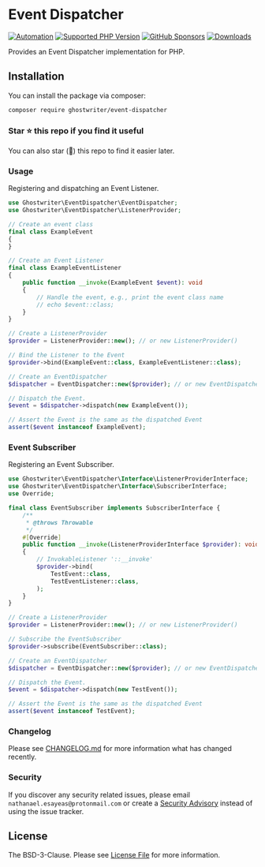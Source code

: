 # Event Dispatcher

[![Automation](https://github.com/ghostwriter/event-dispatcher/actions/workflows/automation.yml/badge.svg)](https://github.com/ghostwriter/event-dispatcher/actions/workflows/automation.yml)
[![Supported PHP Version](https://badgen.net/packagist/php/ghostwriter/event-dispatcher?color=8892bf)](https://www.php.net/supported-versions)
[![GitHub Sponsors](https://img.shields.io/github/sponsors/ghostwriter?label=Sponsor+@ghostwriter/event-dispatcher&logo=GitHub+Sponsors)](https://github.com/sponsors/ghostwriter)
[![Downloads](https://badgen.net/packagist/dt/ghostwriter/event-dispatcher?color=blue)](https://packagist.org/packages/ghostwriter/event-dispatcher)

Provides an Event Dispatcher implementation for PHP.

## Installation

You can install the package via composer:

``` bash
composer require ghostwriter/event-dispatcher
```

### Star ⭐️ this repo if you find it useful

You can also star (🌟) this repo to find it easier later.

### Usage

Registering and dispatching an Event Listener.

```php
use Ghostwriter\EventDispatcher\EventDispatcher;
use Ghostwriter\EventDispatcher\ListenerProvider;

// Create an event class
final class ExampleEvent
{
}

// Create an Event Listener
final class ExampleEventListener
{
    public function __invoke(ExampleEvent $event): void
    {
        // Handle the event, e.g., print the event class name
        // echo $event::class;
    }
}

// Create a ListenerProvider
$provider = ListenerProvider::new(); // or new ListenerProvider()

// Bind the Listener to the Event
$provider->bind(ExampleEvent::class, ExampleEventListener::class);

// Create an EventDispatcher
$dispatcher = EventDispatcher::new($provider); // or new EventDispatcher($provider)

// Dispatch the Event.
$event = $dispatcher->dispatch(new ExampleEvent());

// Assert the Event is the same as the dispatched Event
assert($event instanceof ExampleEvent);
```

### Event Subscriber

Registering an Event Subscriber.

```php
use Ghostwriter\EventDispatcher\Interface\ListenerProviderInterface;
use Ghostwriter\EventDispatcher\Interface\SubscriberInterface;
use Override;

final class EventSubscriber implements SubscriberInterface {
    /**
     * @throws Throwable
     */
    #[Override]
    public function __invoke(ListenerProviderInterface $provider): void
    {
        // InvokableListener '::__invoke'
        $provider->bind(
            TestEvent::class, 
            TestEventListener::class,
        );
    }
}

// Create a ListenerProvider
$provider = ListenerProvider::new(); // or new ListenerProvider()

// Subscribe the EventSubscriber
$provider->subscribe(EventSubscriber::class);

// Create an EventDispatcher
$dispatcher = EventDispatcher::new($provider); // or new EventDispatcher($provider)

// Dispatch the Event.
$event = $dispatcher->dispatch(new TestEvent());

// Assert the Event is the same as the dispatched Event
assert($event instanceof TestEvent);
```

### Changelog

Please see [CHANGELOG.md](./CHANGELOG.md) for more information what has changed recently.

### Security

If you discover any security related issues, please email `nathanael.esayeas@protonmail.com` or create a [Security Advisory](https://github.com/ghostwriter/event-dispatcher/security/advisories/new) instead of using the issue tracker.

## License

The BSD-3-Clause. Please see [License File](./LICENSE) for more information.
